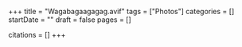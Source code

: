 +++
title = "Wagabagaagagag.avif"
tags = ["Photos"]
categories = []
startDate = ""
draft = false
pages = []

citations = []
+++
